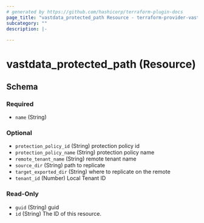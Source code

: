 ```yaml
---
# generated by https://github.com/hashicorp/terraform-plugin-docs
page_title: "vastdata_protected_path Resource - terraform-provider-vastdata"
subcategory: ""
description: |-
  
---
```


# vastdata_protected_path (Resource)





<!-- schema generated by tfplugindocs -->
## Schema

### Required

- `name` (String)

### Optional

- `protection_policy_id` (String) protection policy id
- `protection_policy_name` (String) protection policy name
- `remote_tenant_name` (String) remote tenant name
- `source_dir` (String) path to replicate
- `target_exported_dir` (String) where to replicate on the remote
- `tenant_id` (Number) Local Tenant ID

### Read-Only

- `guid` (String) guid
- `id` (String) The ID of this resource.
